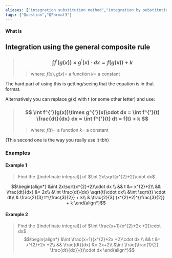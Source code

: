 ```yaml
---
aliases: ["integration substitution method","integration by substitution"]
tags: ["Question","QFormat3"]
---
```


#### What is
## Integration using the general composite rule

> ### $$ \int f^{'}(g(x))\times g^{'}(x)\cdot dx = f(g(x))+k $$ 
>> where:
>> $f(x),g(x)=$ a function 
>> $k=$ a constant

The hard part of using this is getting/seeing that the equation is in that format.

Alternatively you can replace g(x) with t (or some other letter) and use:

> ### $$ \int f^{'}(g(x))\times g^{'}(x)\cdot dx = \int f^{'}(t) \frac{dt}{dx} dx = \int f^{'}(t) dt = f(t) + k $$ 
>> where:
>> $f(t)=$ a function 
>> $k=$ a constant

(This second one is the way you really use it tbh)

### Examples
#### Example 1
> Find the [[indefinate integral]] of $\int 2x\sqrt{x^{2}+2}\cdot dx$

$$\begin{align*}
&\int 2x\sqrt{x^{2}+2}\cdot dx \\
&& t &= x^{2}+2\\
&& \frac{dt}{dx} &= 2x\\
&\int \frac{dt}{dx} \sqrt{t}\cdot dx\\
&\int \sqrt{t} \cdot dt\\
& \frac{2}{3} t^{\frac{3}{2}} + k\\
& \frac{2}{3} (x^{2}+2)^{\frac{3}{2}} + k
\end{align*}$$

#### Example 2
> Find the [[indefinate integral]] of $\int \frac{x+1}{x^{2}+2x +2}\cdot dx$
$$\begin{align*}
&\int \frac{x+1}{x^{2}+2x +2}\cdot dx \\
&& t &= x^{2}+2x +2\\
&& \frac{dt}{dx} &= 2x+2\\
&\int \frac{\frac{1}{2} \frac{dt}{dx}}{t}\cdot dx
\end{align*}$$